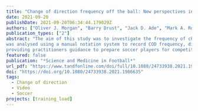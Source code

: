 ```yaml
---
title: "Change of direction frequency off the ball: New perspectives in elite youth soccer"
date: 2021-09-20
publishDate: 2021-09-20T06:34:44.179029Z
authors: ["Oliver J. Morgan", "Barry Drust", "Jack D. Ade", "Mark A. Robinson"]
publication_types: ["2"]
abstract: "The aim of this study was to investigate the frequency of change of directions (COD) and examine the influences of position, leg dominance and anthropometrics on COD in elite youth soccer match play. Twenty-four elite male English Premier League (EPL) academy players (19.0 ± 1.9 years) were individually recorded during ten competitive U18s and U23s matches. Video footage of individual players
was analysed using a manual notation system to record COD frequency, direction, estimated angle and recovery time. The influences of position, anthropometrics and leg dominance were accounted for. Elite youth soccer players performed on average 305 ± 50 CODs with on average 19.2 ± 3.9 seconds of recovery. The frequency of CODs was independent of position, leg dominance, anthropometry and occurred equally between left and right direction and forwards and backwards direction. CODs were mostly ≤90° (77%) and there were significantly less CODs in the 2nd half (−29, ES = 1.23, P< 0.001). The average and peak within match demands within 15 and 5-minute periods were 49 and 62 CODs, and 16 and 25 CODs, respectively. This study is the first to illustrate COD frequencies of elite youth soccer match play,
providing practitioners guidance to prepare soccer players for competitive match demands."
featured: false
publication: "*Science and Medicine in Football*"
url_pdf: "https://www.tandfonline.com/doi/full/10.1080/24733938.2021.1986635"
doi: "https://doi.org/10.1080/24733938.2021.1986635"
tags:
  - Change of direction
  - Video
  - Soccer
projects: [training_load]
---
```

